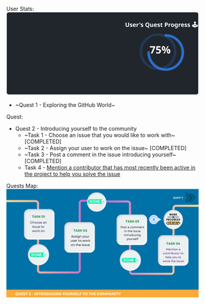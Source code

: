 
  User Stats:<br>
  ![User Draft Stats](/userCards/draft-1717694779840.svg?)

  
  - ~Quest 1 - Exploring the GitHub World~

Quest:
  - Quest 2 - Introducing yourself to the community
    - ~Task 1 - Choose an issue that you would like to work with~ [COMPLETED]
    - ~Task 2 - Assign your user to work on the issue~ [COMPLETED]
    - ~Task 3 - Post a comment in the issue introducing yourself~ [COMPLETED]
    - Task 4 - [Mention a contributor that has most recently been active in the project to help you solve the issue](https://github.com/caiton1/test-repo/issues/11)

Quests Map:
![Quest Map](https://github.com/RESHAPELab/OSS-Doorway/blob/main/map/Q2T4.png)